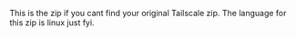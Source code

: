 This is the zip if you cant find your original Tailscale zip.
The language for this zip is linux just fyi.
